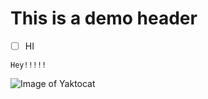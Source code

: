 # This is a demo  header
- [ ] HI
```
Hey!!!!!
```
![Image of Yaktocat](https://octodex.github.com/images/yaktocat.png)
